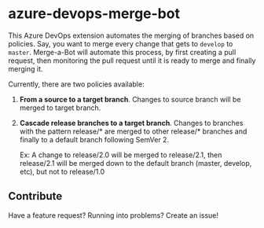 # azure-devops-merge-bot
This Azure DevOps extension automates the merging of branches based on policies. Say, you want to merge every change that gets to `develop` to `master`. Merge-a-Bot will automate this process, by first creating a pull request, then monitoring the pull request until it is ready to merge and finally merging it.

Currently, there are two policies available:

1. **From a source to a target branch**. Changes to source branch will be merged to target branch.
2. **Cascade release branches to a target branch**. Changes to branches with the pattern release/* are merged to other release/* branches and finally to a default branch following SemVer 2.

    Ex: A change to release/2.0 will be merged to release/2.1, then release/2.1 will be merged down to the default branch (master, develop, etc), but not to release/1.0

## Contribute
Have a feature request? Running into problems? Create an issue!
